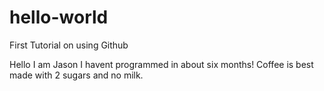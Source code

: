 # hello-world
First Tutorial on using Github

Hello I am Jason I havent programmed in about six months!
Coffee is best made with 2 sugars and no milk.
